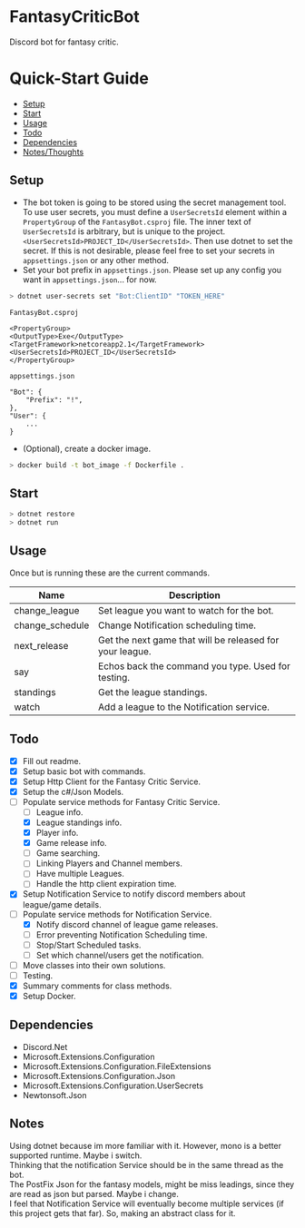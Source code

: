 # FantasyCriticBot
Discord bot for fantasy critic.

# Quick-Start Guide

- [Setup](#setup)
- [Start](#start)
- [Usage](#usage)
- [Todo](#todo)
- [Dependencies](#dependencies)
- [Notes/Thoughts ](#notes)

## Setup
- The bot token is going to be stored using the secret management tool. To use user secrets, you must define a `UserSecretsId` element within a `PropertyGroup` of the `FantasyBot.csproj` file. The inner text of `UserSecretsId` is arbitrary, but is unique to the project.`<UserSecretsId>PROJECT_ID</UserSecretsId>`. Then use dotnet to set the secret. If this is not desirable, please feel free to set your secrets in `appsettings.json` or any other method.
- Set your bot prefix in `appsettings.json`. Please set up any config you want in `appsettings.json`... for now. 
```sh
> dotnet user-secrets set "Bot:ClientID" "TOKEN_HERE"
```

`FantasyBot.csproj`   
```
<PropertyGroup>
<OutputType>Exe</OutputType>
<TargetFramework>netcoreapp2.1</TargetFramework>
<UserSecretsId>PROJECT_ID</UserSecretsId>
</PropertyGroup>
```

`appsettings.json`   
```
"Bot": {
    "Prefix": "!",
},
"User": {
    ...
}
```
- (Optional), create a docker image. 
```sh
> docker build -t bot_image -f Dockerfile .
```

## Start
```sh
> dotnet restore
> dotnet run
```

## Usage
Once but is running these are the current commands.

| Name  | Description |
| ------------- | ------------- |
| change_league  | Set league you want to watch for the bot. |
| change_schedule  | Change Notification scheduling time. |
| next_release  | Get the next game that will be released for your league.  |
| say  | Echos back the command you type. Used for testing.  |
| standings  | Get the league standings.  |
| watch  | Add a league to the Notification service.  |

## Todo
- [x] Fill out readme.
- [x] Setup basic bot with commands.
- [x] Setup Http Client for the Fantasy Critic Service.
- [x] Setup the c#/Json Models.
- [ ] Populate service methods for Fantasy Critic Service.
    - [ ] League info.
    - [x] League standings info.
    - [x] Player info.
    - [x] Game release info.
    - [ ] Game searching.
    - [ ] Linking Players and Channel members.
	- [ ] Have multiple Leagues.
	- [ ] Handle the http client expiration time.
- [x] Setup Notification Service to notify discord members about league/game details.
- [ ] Populate service methods for Notification Service.
    - [x] Notify discord channel of league game releases.
    - [ ] Error preventing Notification Scheduling time.
    - [ ] Stop/Start Scheduled tasks.
    - [ ] Set which channel/users get the notification.
- [ ] Move classes into their own solutions.
- [ ] Testing.
- [x] Summary comments for class methods.
- [x] Setup Docker.

## Dependencies
- Discord.Net
- Microsoft.Extensions.Configuration
- Microsoft.Extensions.Configuration.FileExtensions
- Microsoft.Extensions.Configuration.Json
- Microsoft.Extensions.Configuration.UserSecrets
- Newtonsoft.Json

## Notes
Using dotnet because im more familiar with it. However, mono is a better supported runtime. Maybe i switch.  
Thinking that the notification Service should be in the same thread as the bot.  
The PostFix Json for the fantasy models, might be miss leadings, since they are read as json but parsed. Maybe i change.  
I feel that Notification Service will eventually become multiple services (if this project gets that far). So, making an abstract class for it.  
